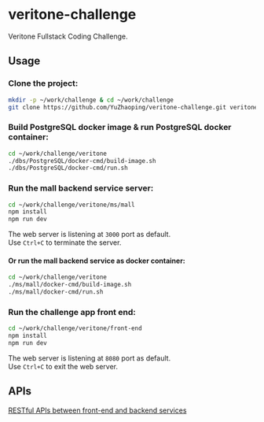 # veritone-challenge
Veritone Fullstack Coding Challenge.

## Usage

### Clone the project:

```sh
mkdir -p ~/work/challenge & cd ~/work/challenge
git clone https://github.com/YuZhaoping/veritone-challenge.git veritone

```

### Build PostgreSQL docker image & run PostgreSQL docker container:

```sh
cd ~/work/challenge/veritone
./dbs/PostgreSQL/docker-cmd/build-image.sh
./dbs/PostgreSQL/docker-cmd/run.sh
```

### Run the mall backend service server:

```sh
cd ~/work/challenge/veritone/ms/mall
npm install
npm run dev
```
The web server is listening at `3000` port as default.
<br/>Use `Ctrl+C` to terminate the server.

#### Or run the mall backend service as docker container:
```sh
cd ~/work/challenge/veritone
./ms/mall/docker-cmd/build-image.sh
./ms/mall/docker-cmd/run.sh
```

### Run the challenge app front end:

```sh
cd ~/work/challenge/veritone/front-end
npm install
npm run dev
```
The web server is listening at `8080` port as default.
<br/>Use `Ctrl+C` to exit the web server.

## APIs

[RESTful APIs between front-end and backend services](0-REST-APIs.md)


